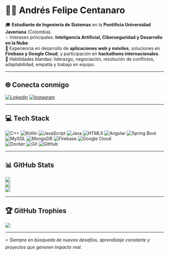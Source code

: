 # 👨‍💻 Andrés Felipe Centanaro  

🎓 **Estudiante de Ingeniería de Sistemas** en la **Pontificia Universidad Javeriana** (Colombia).  
💡 Intereses principales: **Inteligencia Artificial, Ciberseguridad y Desarrollo en la Nube**.  
🚀 Experiencia en desarrollo de **aplicaciones web y móviles**, soluciones en **Firebase y Google Cloud**, y participación en **hackathons internacionales**.  
🤝 Habilidades blandas: liderazgo, negociación, resolución de conflictos, adaptabilidad, empatía y trabajo en equipo.  

---

## 🌐 Conecta conmigo
[![LinkedIn](https://img.shields.io/badge/LinkedIn-%230077B5.svg?logo=linkedin&logoColor=white)](https://www.linkedin.com/in/andres-centanaro-19a54a281) 
[![Instagram](https://img.shields.io/badge/Instagram-%23E4405F.svg?logo=Instagram&logoColor=white)](https://instagram.com/andres_centa)  

---

## 💻 Tech Stack
![C++](https://img.shields.io/badge/c++-%2300599C.svg?style=for-the-badge&logo=c%2B%2B&logoColor=white) 
![Kotlin](https://img.shields.io/badge/kotlin-%237F52FF.svg?style=for-the-badge&logo=kotlin&logoColor=white) 
![JavaScript](https://img.shields.io/badge/javascript-%23323330.svg?style=for-the-badge&logo=javascript&logoColor=%23F7DF1E) 
![Java](https://img.shields.io/badge/java-%23ED8B00.svg?style=for-the-badge&logo=openjdk&logoColor=white) 
![HTML5](https://img.shields.io/badge/html5-%23E34F26.svg?style=for-the-badge&logo=html5&logoColor=white) 
![Angular](https://img.shields.io/badge/angular-%23DD0031.svg?style=for-the-badge&logo=angular&logoColor=white) 
![Spring Boot](https://img.shields.io/badge/Spring_Boot-%236DB33F.svg?style=for-the-badge&logo=spring-boot&logoColor=white)  
![MySQL](https://img.shields.io/badge/mysql-4479A1.svg?style=for-the-badge&logo=mysql&logoColor=white) 
![MongoDB](https://img.shields.io/badge/MongoDB-%234ea94b.svg?style=for-the-badge&logo=mongodb&logoColor=white) 
![Firebase](https://img.shields.io/badge/firebase-%23039BE5.svg?style=for-the-badge&logo=firebase) 
![Google Cloud](https://img.shields.io/badge/GoogleCloud-%234285F4.svg?style=for-the-badge&logo=google-cloud&logoColor=white)  
![Docker](https://img.shields.io/badge/docker-%230db7ed.svg?style=for-the-badge&logo=docker&logoColor=white) 
![Git](https://img.shields.io/badge/git-%23F05033.svg?style=for-the-badge&logo=git&logoColor=white) 
![GitHub](https://img.shields.io/badge/github-%23121011.svg?style=for-the-badge&logo=github&logoColor=white)  

---

## 📊 GitHub Stats
![](https://github-readme-stats.vercel.app/api?username=AFCTT&theme=chartreuse-dark&hide_border=false&include_all_commits=false&count_private=false)<br/>
![](https://github-readme-streak-stats.herokuapp.com/?user=AFCTT&theme=chartreuse-dark&hide_border=false)<br/>
![](https://github-readme-stats.vercel.app/api/top-langs/?username=AFCTT&theme=chartreuse-dark&hide_border=false&include_all_commits=false&count_private=false&layout=compact)  

---

## 🏆 GitHub Trophies
![](https://github-profile-trophy.vercel.app/?username=AFCTT&theme=highcontrast&no-frame=false&no-bg=false&margin-w=4)  

---

⭐ *Siempre en búsqueda de nuevos desafíos, aprendizaje constante y proyectos que generen impacto real.*  
